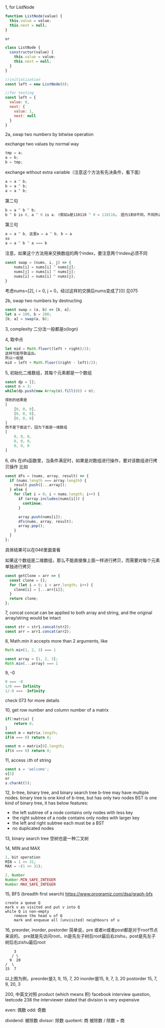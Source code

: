 1, for ListNode

```js
function ListNode(value) {
  this.value = value;
  this.next = null;
}

or

class ListNode {
  constructor(value) {
    this.value = value;
    this.next = null;
  }
}

//initialization
const left = new ListNode(0);

//for testing
const left = {
  value: 0,
  next: {
    value: 1,
    next: null
  }
}
```


2a, swap two numbers by bitwise operation

exchange two values by normal way
```js
tmp = a;
a = b;
b = tmp;
```

exchange without extra variable（注意这个方法有先决条件，看下面）
```js
a = a ^ b;
b = a ^ b;
a = a ^ b;
```

第二句
```js
b = a ^ b ^ b;
b ^ b is 0, a ^ 0 is a. (假如a是110110 ^ 0 = 110110， 因为1和0不同，不同所以为1，0和0相同，相同所以为0)
```
第三句
```js
a = a ^ b, 这里a = a ^ b, b = a
so
a = a ^ b ^ a === b
```

注意，如果这个方法用来交换数组的两个index，要注意两个index必须不同
```js
const swap = (nums, i, j) => {
	nums[i] = nums[i] ^ nums[j];
	nums[j] = nums[i] ^ nums[j];
	nums[i] = nums[i] ^ nums[j];
}
```
考虑nums=[2], i = 0, j = 0，经过这样的交换后nums变成了[0]
见075

2b, swap two numbers by destructing
```js
const swap = (a, b) => [b, a];
let a = 100, b = 200;
[b, a] = swap(a, b);
```


3, complexity
二分法一般都是o(logn)


4, 取中点
```js
let mid = Math.floor((left + right)/2);
这样可能导致溢出。
所以一般是
mid = left + Math.floor((right - left)/2);
```


5, 初始化二维数组，其每个元素都是一个数组
```js
const dp = [];
const n = 3;
while(dp.push(new Array(n).fill(0)) < n);

得到的结果是
[
	[0, 0, 0],
	[0, 0, 0],
	[0, 0, 0]
]
而不是下面这个，因为下面是一维数组
[
	0, 0, 0,
	0, 0, 0,
	0, 0, 0
]
```


6, dfs
在dfs函数里，当条件满足时，如果是对数组进行操作，要对该数组进行拷贝操作
比如
```js
const dfs = (nums, array, result) => {
  if (nums.length === array.length) {
    result.push([...array]);
  } else {
    for (let i = 0; i < nums.length; i++) {
      if (array.includes(nums[i])) {
        continue;
      }

      array.push(nums[i]);
      dfs(nums, array, result);
      array.pop();
    }
  }
};
```
具体结果可以在046里面查看

如果这个数组是二维数组，那么不能直接像上面一样进行拷贝，而需要对每个元素单独进行拷贝
```js
const getClone = arr => {
  const clone = [];
  for (let i = 0; i < arr.length; i++) {
    clone[i] = [...arr[i]];
  }
  return clone;
};
```


7, concat
concat can be applied to both array and string, and the original array/string would be intact
```js
const str = str1.concat(str2);
const arr = arr1.concat(arr2);
```


8, Math.min
it accepts more than 2 arguments, like
```js
Math.min(1, 2, 3) === 1

const array = [1, 2, 3];
Math.min(...array) === 1
```


9, -0
```js
0 === -0
1/0 === Infinity
1/-0 === -Infinity
```
check 073 for more details



10, get row number and column number of a matrix
```js
if(!matrix) {
	return 0;
}
const m = matrix.length;
if(m === 0) return 0;

const n = matrix[0].length;
if(n === 0) return 0;
```


11, access `i`th of string
```js
const s = 'welcome';
s[5]
or
s.charAt(5);
```


12, b-tree, binary tree, and binary search tree
b-tree may have multiple nodes.
binary tree is one kind of b-tree, but has only two nodes
BST is one kind of binary tree, it has below features:
- the left subtree of a node contains only nodes with less key
- the right subtree of a node contains only nodes with larger key
- the left and right subtree each must be a BST
- no duplicated nodes



13, binary search tree
空树也是一种二叉树


14, MIN and MAX
```js
1, bit operation
MIN = 1 << 31;
MAX = ~(1 << 31);

2, Number
Number.MIN_SAFE_INTEGER
Number.MAX_SAFE_INTEGER

```


15, BFS (breadth first search)
https://www.programiz.com/dsa/graph-bfs
```
create a queue Q 
mark v as visited and put v into Q 
while Q is non-empty 
    remove the head u of Q 
    mark and enqueue all (unvisited) neighbours of u
```


16, preorder, inorder, postorder
简单说，pre 或者in或者post都是对于root节点来说的。
pre就是先访问root，in是先左子树后root最后右zishu，post是先左子树后右zishu最后root
```
    3
   / \
  9  20
/  \
15  7
```

以上图为例，preorder是3, 9, 15, 7, 20
inorder是15, 9, 7, 3, 20
postorder 15, 7, 9, 20, 3


200, 中英文对照 
product (which means 积)
facebook interview question, leetcode 238
the interviewer stated that division is very expensive


even: 偶数
odd: 奇数

dividend: 被除数
divisor: 除数
quotient: 商
被除数 / 除数 = 商


